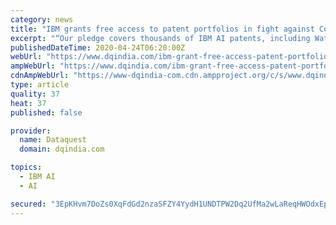 ```yaml
---
category: news
title: "IBM grants free access to patent portfolios in fight against Covid-19, etc."
excerpt: "“Our pledge covers thousands of IBM AI patents, including Watson technology patents, as well as dozens of active U.S. patents in the general area of biological viruses. One such patent describes anti-viral agents and methods of treatment using these agents.” The anti-viral agents include cationic polyamines active against a broad spectrum ..."
publishedDateTime: 2020-04-24T06:20:00Z
webUrl: "https://www.dqindia.com/ibm-grant-free-access-patent-portfolios-fight-covid-19/"
ampWebUrl: "https://www.dqindia.com/ibm-grant-free-access-patent-portfolios-fight-covid-19/amp/"
cdnAmpWebUrl: "https://www-dqindia-com.cdn.ampproject.org/c/s/www.dqindia.com/ibm-grant-free-access-patent-portfolios-fight-covid-19/amp/"
type: article
quality: 37
heat: 37
published: false

provider:
  name: Dataquest
  domain: dqindia.com

topics:
  - IBM AI
  - AI

secured: "3EpKHvm7DoZs0XqFdGd2nzaSFZY4YydH1UNDTPW2Dq2UfMa2wLaReqHWOdxEpqr50HqjsVEKSzH86tp7eA4NAsOLD5UXUH0kYimycJzmXPl3xgi6t7BSrzvYMo/hcmlj/O76haqNRNX7jxsKIrhX51Zm+3RbgY+d61c7DcUD2SUPEde7ixvKo0fGtyHT9d+kx2t63P39hkGhX1Ey3t7Du8RzX5MZGrzqPpdOm9OcRcfYtNgb4wD+dlTb1o76mwC6AWLU9050Q8EDqGCxBsjt8pCrnN0lJ/vdjlubSYHnImIMcApXsbxT7tsdbnf53Tz69APU5dj21vUNHxyVq6wy41z+tIpHd5HhQoTs4h1eYweAJAmyGz25aclfzF7MXfG3fr2/w+tDcZWp/B7dMhLbylviz9HiV3Uphsg7z/TZppawHuI8RZNdB3pGbfwMsIxuRySOM73BKdY7nFU5IIIAKBhPZmRsLN23nYXwvdyIa8Y=;5eEU62CMLFBCrmCjTKIACQ=="
---
```


